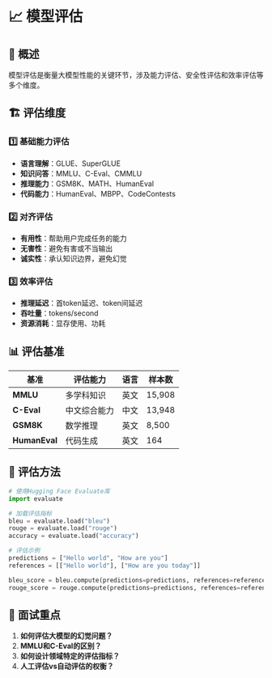 # 📈 模型评估

## 🎯 概述
模型评估是衡量大模型性能的关键环节，涉及能力评估、安全性评估和效率评估等多个维度。

## 🏗️ 评估维度

### 1️⃣ 基础能力评估
- **语言理解**：GLUE、SuperGLUE
- **知识问答**：MMLU、C-Eval、CMMLU
- **推理能力**：GSM8K、MATH、HumanEval
- **代码能力**：HumanEval、MBPP、CodeContests

### 2️⃣ 对齐评估
- **有用性**：帮助用户完成任务的能力
- **无害性**：避免有害或不当输出
- **诚实性**：承认知识边界，避免幻觉

### 3️⃣ 效率评估
- **推理延迟**：首token延迟、token间延迟
- **吞吐量**：tokens/second
- **资源消耗**：显存使用、功耗

## 📊 评估基准
| 基准 | 评估能力 | 语言 | 样本数 |
|---|---|---|---|
| **MMLU** | 多学科知识 | 英文 | 15,908 |
| **C-Eval** | 中文综合能力 | 中文 | 13,948 |
| **GSM8K** | 数学推理 | 英文 | 8,500 |
| **HumanEval** | 代码生成 | 英文 | 164 |

## 🎯 评估方法
```python
# 使用Hugging Face Evaluate库
import evaluate

# 加载评估指标
bleu = evaluate.load("bleu")
rouge = evaluate.load("rouge")
accuracy = evaluate.load("accuracy")

# 评估示例
predictions = ["Hello world", "How are you"]
references = [["Hello world"], ["How are you today"]]

bleu_score = bleu.compute(predictions=predictions, references=references)
rouge_score = rouge.compute(predictions=predictions, references=references)
```

## 🎯 面试重点
1. **如何评估大模型的幻觉问题？**
2. **MMLU和C-Eval的区别？**
3. **如何设计领域特定的评估指标？**
4. **人工评估vs自动评估的权衡？**